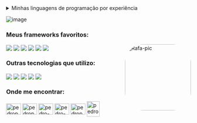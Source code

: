 <details>
<summary>Minhas linguagens de programação por experiência</summary>
<ul>
	<li>(<b>S</b>) Java e Kotlin</li>
	<li>(<b>A</b>) Python e Typescript</li>
	<li>(<b>B</b>) Javascript</li>
	<li>(<b>C</b>) PHP e C</li>
	<li>(<b>D</b>) C++</li>

</ul>  
</details>

![image](https://user-images.githubusercontent.com/78219497/199262575-ffab36be-9427-4598-9a1b-5a1515791c03.png)

<h3 align="left">Meus frameworks favoritos:</h3>
<div style="display: inline_block">
	<img align="center" src="https://img.shields.io/badge/Spring-6DB33F?style=for-the-badge&logo=spring&logoColor=white">
	<img align="center" src="https://img.shields.io/badge/Django-092E20?style=for-the-badge&logo=django&logoColor=white">
	<img align="center" src="https://img.shields.io/badge/Node.js-43853D?style=for-the-badge&logo=node.js&logoColor=white">
	<img align="center" src="https://img.shields.io/badge/Vue.js-35495E?style=for-the-badge&logo=vue.js&logoColor=4FC08D">
	<img align="center" src="https://img.shields.io/badge/Bootstrap-563D7C?style=for-the-badge&logo=bootstrap&logoColor=white">
	<img align="center" src="https://img.shields.io/badge/React-20232A?style=for-the-badge&logo=react&logoColor=61DAFB">
	<img align="right" alt="Rafa-pic" height="180" style="border-radius:50px;" src="https://user-images.githubusercontent.com/78219497/199267833-a957e802-21e8-4060-ace4-75a925083087.gif?width=676&height=676">
</div>
<h3 align="left">Outras tecnologias que utilizo:</h3>
<div style="display: inline_block">
	<img align="center" src="https://img.shields.io/badge/HTML5-E34F26?style=for-the-badge&logo=html5&logoColor=white">
	<img align="center" src="https://img.shields.io/badge/CSS3-1572B6?style=for-the-badge&logo=css3&logoColor=white">
	<img align="center" src="https://img.shields.io/badge/MySQL-00000F?style=for-the-badge&logo=mysql&logoColor=white">
	<img align="center" src="https://img.shields.io/badge/PostgreSQL-316192?style=for-the-badge&logo=postgresql&logoColor=white">
	<img align="center" src="https://img.shields.io/badge/MongoDB-4EA94B?style=for-the-badge&logo=mongodb&logoColor=white">
</div>
<h3 align="left">Onde me encontrar:</h3>
<p align="left">
	<a href="https://codepen.io/pedropsortiz" target="blank"><img align="center" src="https://raw.githubusercontent.com/rahuldkjain/github-profile-readme-generator/master/src/images/icons/Social/codepen.svg" alt="pedropsortiz" height="30" width="40" /></a>
	<a href="https://twitter.com/pedropsortiz" target="blank"><img align="center" src="https://raw.githubusercontent.com/rahuldkjain/github-profile-readme-generator/master/src/images/icons/Social/twitter.svg" alt="pedropsortiz" height="30" width="40" /></a>
	<a href="https://linkedin.com/in/pedro-ortiz-483797205" target="blank"><img align="center" src="https://raw.githubusercontent.com/rahuldkjain/github-profile-readme-generator/master/src/images/icons/Social/linked-in-alt.svg" alt="pedro-ortiz-483797205" height="30" width="40" /></a>
	<a href="https://stackoverflow.com/users/pedro-ortiz" target="blank"><img align="center" src="https://raw.githubusercontent.com/rahuldkjain/github-profile-readme-generator/master/src/images/icons/Social/stack-overflow.svg" alt="pedro-ortiz" height="30" width="40" /></a>
	<a href="https://instagram.com/pedrops.ortiz" target="blank"><img align="center" src="https://raw.githubusercontent.com/rahuldkjain/github-profile-readme-generator/master/src/images/icons/Social/instagram.svg" alt="pedrops.ortiz" height="30" width="40" /></a>
	<img align="center" src="https://cdn-icons-png.flaticon.com/512/2875/2875435.png" title="pedrops.ortiz@gmail.com" height="42" width="35" />
</p>
